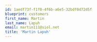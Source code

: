 ```yaml
---
id: 1aedf73f-f1f0-4f6b-a6e5-32bdf0d72d5f
blueprint: customers
first_name: Martin
last_name: Lapuh
email: martin111@siol.net
title: 'Martin Lapuh'
---
```

